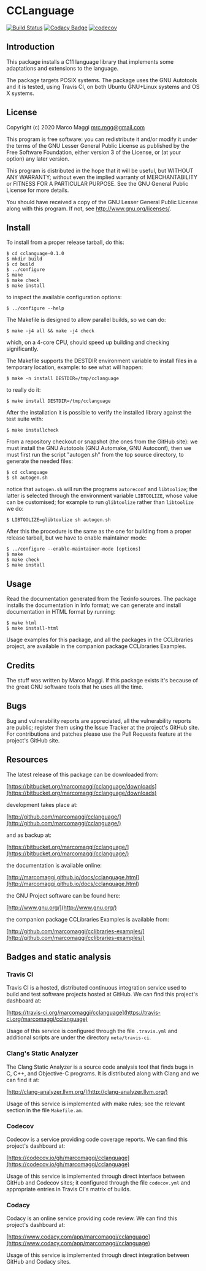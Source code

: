 # CCLanguage

[![Build Status](https://travis-ci.org/marcomaggi/cclanguage.svg?branch=master)](https://travis-ci.org/marcomaggi/cclanguage)
[![Codacy Badge](https://api.codacy.com/project/badge/Grade/6faa0b600ca148b2ba288dfa46438da1)](https://www.codacy.com/app/marcomaggi/cclanguage?utm_source=github.com&amp;utm_medium=referral&amp;utm_content=marcomaggi/cclanguage&amp;utm_campaign=Badge_Grade)
[![codecov](https://codecov.io/gh/marcomaggi/cclanguage/branch/master/graph/badge.svg)](https://codecov.io/gh/marcomaggi/cclanguage)


## Introduction

This  package  installs a  C11  language  library that  implements  some
adaptations and extensions to the language.

The package targets  POSIX systems.  The package uses  the GNU Autotools
and it is tested, using Travis  CI, on both Ubuntu GNU+Linux systems and
OS X systems.


## License

Copyright (c) 2020 Marco Maggi <mrc.mgg@gmail.com>

This program is free software: you  can redistribute it and/or modify it
under the terms of the GNU Lesser General Public License as published by
the Free  Software Foundation, either version  3 of the License,  or (at
your option) any later version.

This program  is distributed  in the  hope that it  will be  useful, but
WITHOUT   ANY   WARRANTY;  without   even   the   implied  warranty   of
MERCHANTABILITY  or  FITNESS FOR  A  PARTICULAR  PURPOSE.  See  the  GNU
General Public License for more details.

You should have received a copy of the GNU Lesser General Public License
along with this program.  If not, see <http://www.gnu.org/licenses/>.


## Install

To install from a proper release tarball, do this:

```
$ cd cclanguage-0.1.0
$ mkdir build
$ cd build
$ ../configure
$ make
$ make check
$ make install
```

to inspect the available configuration options:

```
$ ../configure --help
```

The Makefile is designed to allow parallel builds, so we can do:

```
$ make -j4 all && make -j4 check
```

which,  on  a  4-core  CPU,   should  speed  up  building  and  checking
significantly.

The Makefile supports the DESTDIR  environment variable to install files
in a temporary location, example: to see what will happen:

```
$ make -n install DESTDIR=/tmp/cclanguage
```

to really do it:

```
$ make install DESTDIR=/tmp/cclanguage
```

After the  installation it is  possible to verify the  installed library
against the test suite with:

```
$ make installcheck
```

From a repository checkout or snapshot  (the ones from the GitHub site):
we must install the GNU Autotools  (GNU Automake, GNU Autoconf), then we
must first run the script "autogen.sh" from the top source directory, to
generate the needed files:

```
$ cd cclanguage
$ sh autogen.sh

```

notice  that  `autogen.sh`  will   run  the  programs  `autoreconf`  and
`libtoolize`; the  latter is  selected through the  environment variable
`LIBTOOLIZE`,  whose  value  can  be  customised;  for  example  to  run
`glibtoolize` rather than `libtoolize` we do:

```
$ LIBTOOLIZE=glibtoolize sh autogen.sh
```

After this  the procedure  is the same  as the one  for building  from a
proper release tarball, but we have to enable maintainer mode:

```
$ ../configure --enable-maintainer-mode [options]
$ make
$ make check
$ make install
```

## Usage

Read the documentation generated from  the Texinfo sources.  The package
installs the documentation  in Info format; we can  generate and install
documentation in HTML format by running:

```
$ make html
$ make install-html
```

Usage examples for this package, and all the packages in the CCLibraries
project, are available in the companion package CCLibraries Examples.

## Credits

The  stuff was  written by  Marco Maggi.   If this  package exists  it's
because of the great GNU software tools that he uses all the time.

## Bugs

Bug  and vulnerability  reports are  appreciated, all  the vulnerability
reports  are  public; register  them  using  the  Issue Tracker  at  the
project's GitHub  site.  For  contributions and  patches please  use the
Pull Requests feature at the project's GitHub site.


## Resources

The latest release of this package can be downloaded from:

[https://bitbucket.org/marcomaggi/cclanguage/downloads](https://bitbucket.org/marcomaggi/cclanguage/downloads)

development takes place at:

[http://github.com/marcomaggi/cclanguage/](http://github.com/marcomaggi/cclanguage/)

and as backup at:

[https://bitbucket.org/marcomaggi/cclanguage/](https://bitbucket.org/marcomaggi/cclanguage/)

the documentation is available online:

[http://marcomaggi.github.io/docs/cclanguage.html](http://marcomaggi.github.io/docs/cclanguage.html)

the GNU Project software can be found here:

[http://www.gnu.org/](http://www.gnu.org/)

the companion package CCLibraries Examples is available from:

[http://github.com/marcomaggi/cclibraries-examples/](http://github.com/marcomaggi/cclibraries-examples/)

## Badges and static analysis


### Travis CI

Travis CI is  a hosted, distributed continuous  integration service used
to build and test software projects  hosted at GitHub.  We can find this
project's dashboard at:

[https://travis-ci.org/marcomaggi/cclanguage](https://travis-ci.org/marcomaggi/cclanguage)

Usage of this  service is configured through the  file `.travis.yml` and
additional scripts are under the directory `meta/travis-ci`.


### Clang's Static Analyzer

The Clang Static Analyzer is a source code analysis tool that finds bugs
in C, C++, and Objective-C programs.  It is distributed along with Clang
and we can find it at:

[http://clang-analyzer.llvm.org/](http://clang-analyzer.llvm.org/)

Usage of this  service is implemented with make rules;  see the relevant
section in the file `Makefile.am`.


### Codecov

Codecov is a service providing code  coverage reports.  We can find this
project's dashboard at:

[https://codecov.io/gh/marcomaggi/cclanguage](https://codecov.io/gh/marcomaggi/cclanguage)

Usage of  this service is  implemented through direct  interface between
GitHub and Codecov  sites; it configured through  the file `codecov.yml`
and appropriate entries in Travis CI's matrix of builds.


### Codacy

Codacy is  an online service  providing code  review.  We can  find this
project's dashboard at:

[https://www.codacy.com/app/marcomaggi/cclanguage](https://www.codacy.com/app/marcomaggi/cclanguage)

Usage of this service is  implemented through direct integration between
GitHub and Codacy sites.

